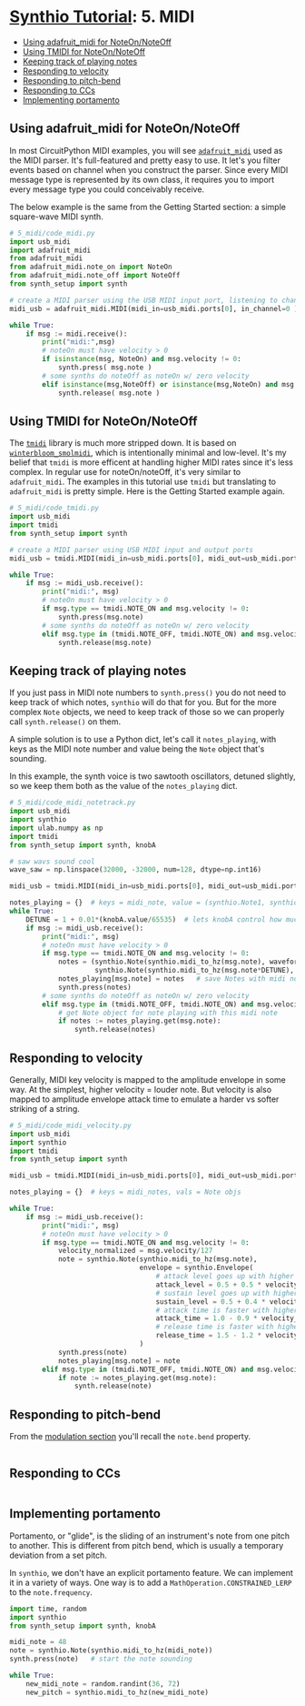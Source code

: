 # [Synthio Tutorial](.#sections): 5. MIDI

<!--ts-->
   * [Using adafruit_midi for NoteOn/NoteOff](#using-adafruit_midi-for-noteonnoteoff)
   * [Using TMIDI for NoteOn/NoteOff](#using-tmidi-for-noteonnoteoff)
   * [Keeping track of playing notes](#keeping-track-of-playing-notes)
   * [Responding to velocity](#responding-to-velocity)
   * [Responding to pitch-bend](#responding-to-pitch-bend)
   * [Responding to CCs](#responding-to-ccs)
   * [Implementing portamento](#implementing-portamento)

<!-- Created by https://github.com/ekalinin/github-markdown-toc -->
<!-- Added by: tod, at: Fri Apr 18 11:46:21 PDT 2025 -->

<!--te-->

## Using adafruit_midi for NoteOn/NoteOff

In most CircuitPython MIDI examples, you will see [`adafruit_midi`](https://docs.circuitpython.org/projects/midi/en/latest/api.html)
used as the MIDI parser. It's full-featured and pretty easy to use.
It let's you filter events based on channel when you construct the parser.
Since every MIDI message type is represented by its own class,
it requires you to import every message type you could conceivably receive.

The below example is the same from the Getting Started section: a simple
square-wave MIDI synth.

```py
# 5_midi/code_midi.py
import usb_midi
import adafruit_midi
from adafruit_midi
from adafruit_midi.note_on import NoteOn
from adafruit_midi.note_off import NoteOff
from synth_setup import synth

# create a MIDI parser using the USB MIDI input port, listening to channel 1
midi_usb = adafruit_midi.MIDI(midi_in=usb_midi.ports[0], in_channel=0 )

while True:
    if msg := midi.receive():
        print("midi:",msg)
        # noteOn must have velocity > 0
        if isinstance(msg, NoteOn) and msg.velocity != 0:
            synth.press( msg.note )
        # some synths do noteOff as noteOn w/ zero velocity
        elif isinstance(msg,NoteOff) or isinstance(msg,NoteOn) and msg.velocity==0:
            synth.release( msg.note )
```

## Using TMIDI for NoteOn/NoteOff

The [`tmidi`](https://circuitpython-tmidi.readthedocs.io/en/latest/api.html) library
is much more stripped down. It is based on [`winterbloom_smolmidi`](https://github.com/wntrblm/Winterbloom_SmolMIDI), which is intentionally
minimal and low-level. It's my belief that `tmidi` is more efficent at handling
higher MIDI rates since it's less complex.  In regular use for noteOn/noteOff,
it's very similar to `adafruit_midi`.  The examples in this tutorial use `tmidi`
but translating to `adafruit_midi` is pretty simple.
Here is the Getting Started example again.

```py
# 5_midi/code_tmidi.py
import usb_midi
import tmidi
from synth_setup import synth

# create a MIDI parser using USB MIDI input and output ports
midi_usb = tmidi.MIDI(midi_in=usb_midi.ports[0], midi_out=usb_midi.ports[1])

while True:
    if msg := midi_usb.receive():
        print("midi:", msg)
        # noteOn must have velocity > 0
        if msg.type == tmidi.NOTE_ON and msg.velocity != 0:
            synth.press(msg.note)
        # some synths do noteOff as noteOn w/ zero velocity
        elif msg.type in (tmidi.NOTE_OFF, tmidi.NOTE_ON) and msg.velocity == 0:
            synth.release(msg.note)
```

## Keeping track of playing notes

If you just pass in MIDI note numbers to `synth.press()` you do not need to
keep track of which notes, `synthio` will do that for you. But for the more complex
`Note` objects, we need to keep track of those so we can properly call `synth.release()`
on them.

A simple solution is to use a Python dict, let's call it `notes_playing`,
with keys as the MIDI note number and value being the `Note` object that's sounding.

In this example, the synth voice is two sawtooth oscillators, detuned slightly,
so we keep them both as the value of the `notes_playing` dict.

```py
# 5_midi/code_midi_notetrack.py
import usb_midi
import synthio
import ulab.numpy as np
import tmidi
from synth_setup import synth, knobA

# saw wavs sound cool
wave_saw = np.linspace(32000, -32000, num=128, dtype=np.int16)

midi_usb = tmidi.MIDI(midi_in=usb_midi.ports[0], midi_out=usb_midi.ports[1])

notes_playing = {}  # keys = midi_note, value = (synthio.Note1, synthio.Note2)
while True:
    DETUNE = 1 + 0.01*(knobA.value/65535)  # lets knobA control how much detune
    if msg := midi_usb.receive():
        print("midi:", msg)
        # noteOn must have velocity > 0
        if msg.type == tmidi.NOTE_ON and msg.velocity != 0:
            notes = (synthio.Note(synthio.midi_to_hz(msg.note), waveform=wave_saw),
                     synthio.Note(synthio.midi_to_hz(msg.note*DETUNE), waveform=wave_saw))
            notes_playing[msg.note] = notes   # save Notes with midi note key
            synth.press(notes)
        # some synths do noteOff as noteOn w/ zero velocity
        elif msg.type in (tmidi.NOTE_OFF, tmidi.NOTE_ON) and msg.velocity == 0:
            # get Note object for note playing with this midi note
            if notes := notes_playing.get(msg.note):
                synth.release(notes)
```

## Responding to velocity

Generally, MIDI key velocity is mapped to the amplitude envelope in some way.
At the simplest, higher velocity = louder note. But velocity is also mapped
to amplitude envelope attack time to emulate a harder vs softer striking of a string.


```py
# 5_midi/code_midi_velocity.py
import usb_midi
import synthio
import tmidi
from synth_setup import synth

midi_usb = tmidi.MIDI(midi_in=usb_midi.ports[0], midi_out=usb_midi.ports[1])

notes_playing = {}  # keys = midi_notes, vals = Note objs

while True:
    if msg := midi_usb.receive():
        print("midi:", msg)
        # noteOn must have velocity > 0
        if msg.type == tmidi.NOTE_ON and msg.velocity != 0:
            velocity_normalized = msg.velocity/127
            note = synthio.Note(synthio.midi_to_hz(msg.note),
                                envelope = synthio.Envelope(
                                    # attack level goes up with higher velocity
                                    attack_level = 0.5 + 0.5 * velocity_normalized,
                                    # sustain level goes up with higher velocity
                                    sustain_level = 0.5 + 0.4 * velocity_normalized,
                                    # attack time is faster with higher velocity
                                    attack_time = 1.0 - 0.9 * velocity_normalized,
                                    # release time is faster with higher velocity
                                    release_time = 1.5 - 1.2 * velocity_normalized,),
                                )
            synth.press(note)
            notes_playing[msg.note] = note
        elif msg.type in (tmidi.NOTE_OFF, tmidi.NOTE_ON) and msg.velocity == 0:
            if note := notes_playing.get(msg.note):
                synth.release(note)
```

## Responding to pitch-bend

From the [modulation section](README-2-Modulation.md) you'll recall the `note.bend`
property.

```py


```

## Responding to CCs

```py
```

## Implementing portamento

Portamento, or "glide", is the sliding of an instrument's note from one pitch to another.
This is different from pitch bend, which is usually a temporary deviation from a set pitch.

In `synthio`, we don't have an explicit portamento feature. We can implement it in a
variety of ways.  One way is to add a `MathOperation.CONSTRAINED_LERP` to the `note.frequency`.


```py
import time, random
import synthio
from synth_setup import synth, knobA

midi_note = 48
note = synthio.Note(synthio.midi_to_hz(midi_note))
synth.press(note)   # start the note sounding

while True:
    new_midi_note = random.randint(36, 72)
    new_pitch = synthio.midi_to_hz(new_midi_note)


```
